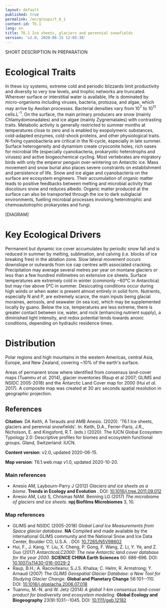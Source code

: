 ```yaml
---
layout: default
published: true
permalink: /en/groups/t_6_1
content-id: T6.1
lang: en
title: T6.1 Ice sheets, glaciers and perennial snowfields
version: 'v2.0, 2020-06-15 12:05:38'
---
```


SHORT DESCRIPTION IN PREPARATION

# Ecological Traits
 
In these icy systems, extreme cold and periodic blizzards limit productivity and diversity to very low levels, and trophic networks are truncated. Wherever surface or interstitial water is available, life is dominated by micro-organisms including viruses, bacteria, protozoa, and algae, which may arrive by Aeolian processes. Bacterial densities vary from 10<sup>7</sup> to 10<sup>11</sup> cells.L<sup>-1</sup>. On the surface, the main primary producers are snow (mainly Chlamydomonadales) and ice algae (mainly Zygnematales) with contrasting traits. Metabolic activity is generally restricted to summer months at temperatures close to zero and is enabled by exopolymeric substances, cold-adapted enzymes, cold-shock proteins, and other physiological traits. N-fixing cyanobacteria are critical in the N-cycle, especially in late summer. Surface heterogeneity and dynamism create cryoconite holes, rich oases for microbial life (especially cyanobacteria, prokaryotic heterotrophs and viruses) and active biogeochemical cycling. Most vertebrates are migratory birds with only the emperor penguin over-wintering on Antarctic ice. Mass movement and snow burial also places severe constraints on establishment and persistence of life. Snow and ice algae and cyanobacteria on the surface are ecosystem engineers. Their accumulation of organic matter leads to positive feedbacks between melting and microbial activity that discolours snow and reduces albedo. Organic matter produced at the surface can also be transported through the ice to dark subglacial environments, fuelling microbial processes involving heterotrophic and chemoautotrophic prokaryotes and fungi. 

[DIAGRAM]

# Key Ecological Drivers
 
Permanent but dynamic ice cover accumulates by periodic snow fall and is reduced in summer by melting, sublimation, and calving (i.e. blocks of ice breaking free) in the ablation zone. Slow lateral movement occurs downslope or outwards from ice cap centres with associated cracking. Precipitation may average several metres per year on montane glaciers or less than a few hundred millimetres on extensive ice sheets. Surface temperatures are extremely cold in winter (commonly −60°C in Antarctica) but may rise above 0°C in summer. Desiccating conditions occur during high winds or when water is present almost entirely in solid form. Nutrients, especially N and P, are extremely scarce, the main inputs being glacial moraines, aerosols, and seawater (in sea ice), which may be supplemented locally by guano. Below the ice, temperatures are less extreme, there is greater contact between ice, water, and rock (enhancing nutrient supply), a diminished light intensity, and redox potential tends towards anoxic conditions, depending on hydraulic residence times.
 
# Distribution
 
Polar regions and high mountains in the western Americas, central Asia, Europe, and New Zealand, covering ~10% of the earth's surface.

Areas of permanent snow where identified from consensus land-cover maps (Tuanmu _et al._ 2014), glacier inventories (Raup et al 2007; GLIMS and NSIDC 2005-2018) and the Antarctic Land Cover map for 2000 (Hui _et al._ 2017). A composite map was created at 30 arc seconds spatial resolution in geographic projection.

## References

**Citation**: DA Keith, A Terauds and AMB Anesio. (2020). 'T6.1 Ice sheets, glaciers and perennial snowfields'. In: Keith, D.A., Ferrer-Paris, J.R., Nicholson, E. and Kingsford, R.T. (eds.) (2020). The IUCN Global Ecosystem Typology 2.0: Descriptive profiles for biomes and ecosystem functional groups. Gland, Switzerland: IUCN.

**Content version**: v2.0, updated 2020-06-15.

**Map version**: T6.1.web.map v1.0, updated 2020-10-20.

### Main references
* Anesio AM, Laybourn-Parry J  (2012) *Glaciers and ice sheets as a biome*. **Trends in Ecology and Evolution** . DOI: [10.1016/j.tree.2011.09.012](http://doi.org/10.1016/j.tree.2011.09.012)
* Anesio AM, Lutz S, Chrismas NAM. Benning LG (2017) *The microbiome of glaciers and ice sheets*. **npj Biofilms Microbiomes** 3, 10.

### Map references
* GLIMS and NSIDC  (2005-2018) *Global Land Ice Measurements from Space glacier database*. **NA** Compiled and made available by the international GLIMS community and the National Snow and Ice Data Center, Boulder CO, U.S.A.  . DOI: [10.7265/N5V98602](http://doi.org/10.7265/N5V98602)
* Hui, F., J. Kang, Y. Liu, X. Cheng, P. Gong, F. Wang, Z. Li, Y. Ye, and Z. Guo (2017) *AntarcticaLC2000: The new Antarctic land cover database for the year 2000*. **SCIENCE CHINA Earth Sciences** 60: 686-696. DOI: [10.1007/s11430-016-0029-2](http://doi.org/10.1007/s11430-016-0029-2)
* Raup, B.H.; A. Racoviteanu; S.J.S. Khalsa; C. Helm; R. Armstrong; Y. Arnaud  (2007) *The GLIMS Geospatial Glacier Database: a New Tool for Studying Glacier Change*. **Global and Planetary Change** 56:101--110. DOI: [10.1016/j.gloplacha.2006.07.018](http://doi.org/10.1016/j.gloplacha.2006.07.018)
* Tuanmu, M.-N. and W. Jetz (2014) *A global 1-km consensus land-cover product for biodiversity and ecosystem modeling*. **Global Ecology and Biogeography** 23(9):1031--1045. DOI: [10.1111/geb.12182](http://doi.org/10.1111/geb.12182)
